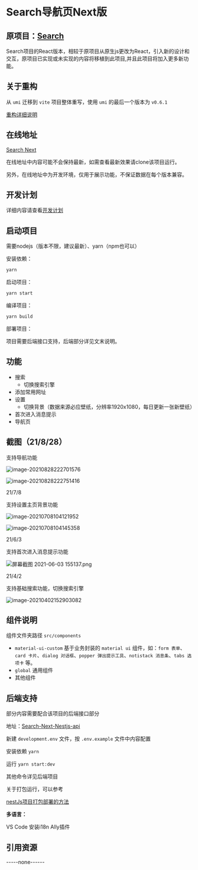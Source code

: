 # Search导航页Next版

## **原项目：**[Search](https://github.com/virzs/Search)

Search项目的React版本，相较于原项目从原生js更改为React，引入新的设计和交互，原项目已实现或未实现的内容将移植到此项目,并且此项目将加入更多新功能。

## 关于重构

从 `umi` 迁移到 `vite` 项目整体重写，使用 `umi` 的最后一个版本为 `v0.6.1`

[重构详细说明](./docs/项目重构说明.md)

## 在线地址

[Search Next](http://dev.search.virs.xyz)

在线地址中内容可能不会保持最新，如需查看最新效果请clone该项目运行。

另外，在线地址中为开发环境，仅用于展示功能，不保证数据在每个版本兼容。

## 开发计划

详细内容请查看[开发计划](https://github.com/virzs/Search-Next/projects)

## 启动项目

需要nodejs（版本不限，建议最新）、yarn（npm也可以）

安装依赖：

```bash
yarn
```

启动项目：

```bash
yarn start
```

编译项目：

```bash
yarn build
```

部署项目：

项目需要后端接口支持，后端部分详见文末说明。

## 功能

- 搜索
  - 切换搜索引擎
- 添加常用网址
- 设置
  - 切换背景（数据来源必应壁纸，分辨率1920x1080，每日更新一张新壁纸）
- 首次进入消息提示
- 导航页

## 截图（21/8/28）

支持导航功能

![image-20210828222701576](http://imgs.virs.xyz/image-20210828222701576.png)

![image-20210828222751416](http://imgs.virs.xyz/image-20210828222751416.png)

21/7/8

支持设置主页背景功能

![image-20210708104121952](http://imgs.virs.xyz/image-20210708104121952.png)

![image-20210708104145358](http://imgs.virs.xyz/image-20210708104145358.png)

21/6/3

支持首次进入消息提示功能

![屏幕截图 2021-06-03 155137.png](http://imgs.virs.xyz/searchreactindex)

21/4/2

支持基础搜索功能，切换搜索引擎

![image-20210402152903082](http://imgs.virs.xyz/searchreact210402.png)

## 组件说明

组件文件夹路径 `src/components`

- `material-ui-custom` 基于业务封装的 `material ui` 组件，如：`form 表单`、`card 卡片`、`dialog 对话框`、`popper 弹出提示工具`、`notistack 消息条`、`tabs 选项卡` 等。
- `global` 通用组件
- 其他组件

## 后端支持

部分内容需要配合该项目的后端接口部分

地址：[Search-Next-Nestjs-api](https://github.com/virzs/Search-Next-Nestjs-api)

新建 `development.env` 文件，按 `.env.example` 文件中内容配置

安装依赖 `yarn`

运行 `yarn start:dev`

其他命令详见后端项目

关于打包运行，可以参考

[nestJs项目打包部署的方法](https://www.cnblogs.com/xianxiaobo/p/12162309.html)

**多语言：**

VS Code 安装i18n Ally插件

## 引用资源

-----none------
